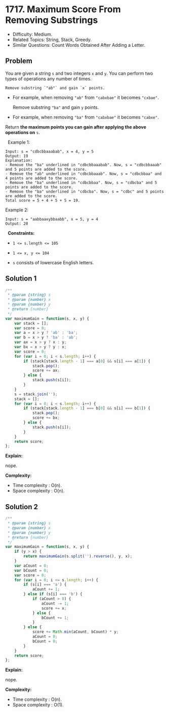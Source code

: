 # 1717. Maximum Score From Removing Substrings

- Difficulty: Medium.
- Related Topics: String, Stack, Greedy.
- Similar Questions: Count Words Obtained After Adding a Letter.

## Problem

You are given a string `s` and two integers `x` and `y`. You can perform two types of operations any number of times.


	Remove substring `"ab"` and gain `x` points.

	
		
- For example, when removing `"ab"` from `"cabxbae"` it becomes `"cxbae"`.
	
	
	Remove substring `"ba"` and gain `y` points.
	
		
- For example, when removing `"ba"` from `"cabxbae"` it becomes `"cabxe"`.
	
	


Return **the maximum points you can gain after applying the above operations on** `s`.

 
Example 1:

```
Input: s = "cdbcbbaaabab", x = 4, y = 5
Output: 19
Explanation:
- Remove the "ba" underlined in "cdbcbbaaabab". Now, s = "cdbcbbaaab" and 5 points are added to the score.
- Remove the "ab" underlined in "cdbcbbaaab". Now, s = "cdbcbbaa" and 4 points are added to the score.
- Remove the "ba" underlined in "cdbcbbaa". Now, s = "cdbcba" and 5 points are added to the score.
- Remove the "ba" underlined in "cdbcba". Now, s = "cdbc" and 5 points are added to the score.
Total score = 5 + 4 + 5 + 5 = 19.
```

Example 2:

```
Input: s = "aabbaaxybbaabb", x = 5, y = 4
Output: 20
```

 
**Constraints:**


	
- `1 <= s.length <= 105`
	
- `1 <= x, y <= 104`
	
- `s` consists of lowercase English letters.



## Solution 1

```javascript
/**
 * @param {string} s
 * @param {number} x
 * @param {number} y
 * @return {number}
 */
var maximumGain = function(s, x, y) {
    var stack = [];
    var score = 0;
    var a = x > y ? 'ab' : 'ba';
    var b = x > y ? 'ba' : 'ab';
    var ax = x > y ? x : y;
    var bx = x > y ? y : x;
    var score = 0;
    for (var i = 0; i < s.length; i++) {
        if (stack[stack.length - 1] === a[0] && s[i] === a[1]) {
            stack.pop();
            score += ax;
        } else {
            stack.push(s[i]);
        }
    }
    s = stack.join('');
    stack = [];
    for (var i = 0; i < s.length; i++) {
        if (stack[stack.length - 1] === b[0] && s[i] === b[1]) {
            stack.pop();
            score += bx;
        } else {
            stack.push(s[i]);
        }
    }
    return score;
};
```

**Explain:**

nope.

**Complexity:**

* Time complexity : O(n).
* Space complexity : O(n).

## Solution 2

```javascript
/**
 * @param {string} s
 * @param {number} x
 * @param {number} y
 * @return {number}
 */
var maximumGain = function(s, x, y) {
    if (y > x) {
        return maximumGain(s.split('').reverse(), y, x);
    }
    var aCount = 0;
    var bCount = 0;
    var score = 0;
    for (var i = 0; i <= s.length; i++) {
        if (s[i] === 'a') {
            aCount += 1;
        } else if (s[i] === 'b') {
            if (aCount > 0) {
                aCount -= 1;
                score += x;
            } else {
                bCount += 1;
            }
        } else {
            score += Math.min(aCount, bCount) * y;
            aCount = 0;
            bCount = 0;
        }
    }
    return score;
};
```

**Explain:**

nope.

**Complexity:**

* Time complexity : O(n).
* Space complexity : O(1).
